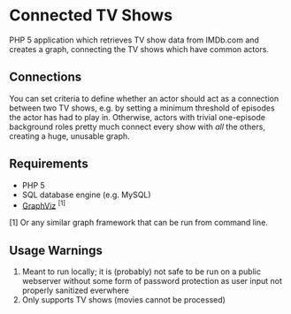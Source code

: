 Connected TV Shows
==================

PHP 5 application which retrieves TV show data from IMDb.com and creates a graph,
connecting the TV shows which have common actors.


Connections
-----------

You can set criteria to define whether an actor should act as a connection
between two TV shows, e.g. by setting a minimum threshold of episodes the actor
has had to play in. Otherwise, actors with trivial one-episode background roles 
pretty much connect every show with _all_ the others, creating a huge, unusable
graph.


Requirements
------------

- PHP 5
- SQL database engine (e.g. MySQL)
- [GraphViz](http://www.graphviz.org/Download..php) <sup>[1]</sup>

[1] Or any similar graph framework that can be run from command line.


Usage Warnings
--------------
1. Meant to run locally; it is (probably) not safe to be run on a public webserver
   without some form of password protection as user input not properly sanitized
   everwhere
2. Only supports TV shows (movies cannot be processed)
